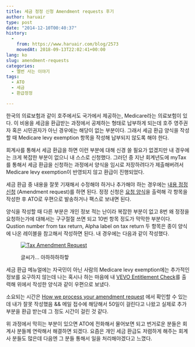 ```yaml
---
title: 세금 정정 신청 Amendment requests 후기
author: haruair
type: post
date: "2014-12-10T00:40:37"
history:
  - 
    from: https://www.haruair.com/blog/2573
    movedAt: 2018-09-13T22:02:41+00:00
lang: ko
slug: amendment-requests
categories:
  - 멜번 사는 이야기
tags:
  - ATO
  - 세금
  - 환급정정

---
```

한국의 의료보험과 같이 호주에서도 국가에서 제공하는, Medicare라는 의료보험이 있다. 이 비용을 세금을 환급받는 과정에서 공제하는 형태로 납부하게 되는데 호주 영주권자 혹은 시민권자가 아닌 경우에는 해당이 없는 부분이다. 그래서 세금 환급 양식을 작성할 때 Medicare levy exemption 항목을 작성해 납부되지 않도록 해야 한다.

회계사를 통해서 세금 환급을 하면 이런 부분에 대해 신경 쓸 필요가 없겠지만 내 경우에는 크게 복잡한 부분이 없으니 내 스스로 신청했다. 그러던 중 지난 회계년도에 myTax를 통해서 세금 환급을 신청하는 과정에서 양식을 임시로 저장하려다가 제출해버려서 Medicare levy exemption이 반영되지 않고 환급이 진행되었다.

세금 환급 중 내용을 잘못 기재해서 수정해야 하거나 추가해야 하는 경우에는 [내용 정정 신청][1] (Amendment request)를 하면 된다. 정정 신청은 [요청 양식][2]을 출력해 각 항목을 작성한 후 ATO로 우편으로 발송하거나 팩스로 보내면 된다.

양식을 작성할 때 다른 부분은 개인 정보 적는 난이라 복잡한 부분이 없고 8번 왜 정정을 요청하는가에 대해서는 구구절절 쓰면 되고 10번 항목 정도가 막막한 부분이다. Qustion number from tax return, Alpha label on tax return 두 항목은 종이 양식에 나온 레이블을 참고해서 작성하면 된다. 내 경우에는 다음과 같이 작성했다.<figure id="flicker-15986968145_2164e0f73a" style="width: 500px" class="wp-caption aligncenter">

[<img src="https://farm9.staticflickr.com/8648/15986968145_2164e0f73a.jpg?w=660&#038;ssl=1" alt="Tax Amendment Request" class="aligncenter " data-recalc-dims="1" />][3]<figcaption class="wp-caption-text">글씨가&#8230; 아하하하하핳</figcaption></figure> 

세금 환급 메뉴얼에는 자국민이 아닌 사람의 Medicare levy exemption에는 추가적인 정보를 요구하지 않는데 나는 혹시나 하는 마음에 내 [VEVO Entitlement Check][4]를 출력해 위에서 작성한 양식과 같이 우편으로 보냈다.

소요되는 시간은 [How we process your amendment request][5] 에서 확인할 수 있는데 내가 잘못 작성했음 && 메일 접수에 해당해서 50일이 걸린다고 나왔고 실제로 추가 부분을 환급 받는데 그 정도 시간이 걸린 것 같다.

위 과정에서 막히는 부분이 있으면 ATO에 전화해서 물어보면 되고 번거로운 분들은 회계사 분들께 연락해서 해결하면 되겠다. 요즘은 개인 세금 환급도 저렴하게 해주는 회계사 분들도 많은데 다음엔 그 분들 통해서 일을 처리해야겠다고 느꼈다.

 [1]: https://www.ato.gov.au/Individuals/Tax-return/2014/Supporting-information/Amendment-requests/
 [2]: https://www.ato.gov.au/Forms/Amendment-of-income-tax-return-for-individuals/
 [3]: http://www.flickr.com/photos/90112078@N08/15986968145 "Tax Amendment Request"
 [4]: http://www.immi.gov.au/Services/Pages/vevo/vevo-overview.aspx
 [5]: https://www.ato.gov.au/General/Correct-a-mistake-or-dispute-a-decision/Correct-(amend)-an-income-tax-return/Amendments/How-we-process-your-amendment-request/